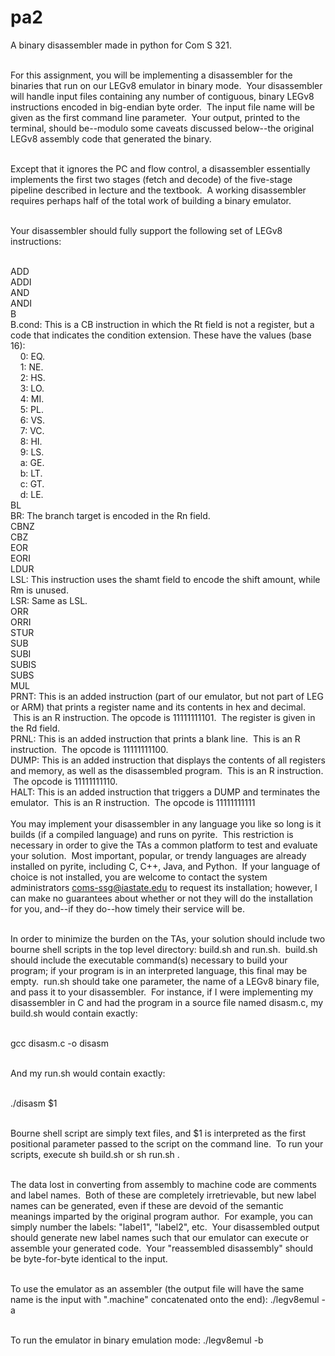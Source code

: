 # pa2
A binary disassembler made in python for Com S 321. <br><br>

For this assignment, you will be implementing a disassembler for the binaries that run on our LEGv8 emulator in binary mode.  Your disassembler will handle input files containing any number of contiguous, binary LEGv8 instructions encoded in big-endian byte order.  The input file name will be given as the first command line parameter.  Your output, printed to the terminal, should be--modulo some caveats discussed below--the original LEGv8 assembly code that generated the binary. <br><br>

Except that it ignores the PC and flow control, a disassembler essentially implements the first two stages (fetch and decode) of the five-stage pipeline described in lecture and the textbook.  A working disassembler requires perhaps half of the total work of building a binary emulator. <br><br>

Your disassembler should fully support the following set of LEGv8 instructions: <br><br>

ADD <br>
ADDI <br>
AND <br>
ANDI <br>
B <br>
B.cond: This is a CB instruction in which the Rt field is not a register, but a code that indicates the condition extension. These have the values (base 16): <br>
&nbsp;&nbsp;&nbsp;&nbsp;0: EQ. <br>
&nbsp;&nbsp;&nbsp;&nbsp;1: NE. <br>
&nbsp;&nbsp;&nbsp;&nbsp;2: HS. <br>
&nbsp;&nbsp;&nbsp;&nbsp;3: LO. <br>
&nbsp;&nbsp;&nbsp;&nbsp;4: MI. <br>
&nbsp;&nbsp;&nbsp;&nbsp;5: PL. <br>
&nbsp;&nbsp;&nbsp;&nbsp;6: VS. <br>
&nbsp;&nbsp;&nbsp;&nbsp;7: VC. <br>
&nbsp;&nbsp;&nbsp;&nbsp;8: HI. <br>
&nbsp;&nbsp;&nbsp;&nbsp;9: LS. <br>
&nbsp;&nbsp;&nbsp;&nbsp;a: GE. <br>
&nbsp;&nbsp;&nbsp;&nbsp;b: LT. <br>
&nbsp;&nbsp;&nbsp;&nbsp;c: GT. <br>
&nbsp;&nbsp;&nbsp;&nbsp;d: LE. <br>
BL <br> 
BR: The branch target is encoded in the Rn field. <br>
CBNZ <br>
CBZ <br>
EOR <br>
EORI <br>
LDUR <br>
LSL: This instruction uses the shamt field to encode the shift amount, while Rm is unused. <br>
LSR: Same as LSL. <br>
ORR <br>
ORRI <br>
STUR <br>
SUB <br>
SUBI <br>
SUBIS <br>
SUBS <br>
MUL <br>
PRNT: This is an added instruction (part of our emulator, but not part of LEG or ARM) that prints a register name and its contents in hex and decimal.  This is an R instruction.   The opcode is 11111111101.  The register is given in the Rd field. <br>
PRNL: This is an added instruction that prints a blank line.  This is an R instruction.  The opcode is 11111111100. <br>
DUMP: This is an added instruction that displays the contents of all registers and memory, as well as the disassembled program.  This is an R instruction.  The opcode is 11111111110. <br>
HALT: This is an added instruction that triggers a DUMP and terminates the emulator.  This is an R instruction.  The opcode is 11111111111 <br><br>
You may implement your disassembler in any language you like so long is it builds (if a compiled language) and runs on pyrite.  This restriction is necessary in order to give the TAs a common platform to test and evaluate your solution.  Most important, popular, or trendy languages are already installed on pyrite, including C, C++, Java, and Python.  If your language of choice is not installed, you are welcome to contact the system administrators <coms-ssg@iastate.edu> to request its installation; however, I can make no guarantees about whether or not they will do the installation for you, and--if they do--how timely their service will be. <br><br>

In order to minimize the burden on the TAs, your solution should include two bourne shell scripts in the top level directory: build.sh and run.sh.  build.sh should include the executable command(s) necessary to build your program; if your program is in an interpreted language, this final may be empty.  run.sh should take one parameter, the name of a LEGv8 binary file, and pass it to your disassembler.  For instance, if I were implementing my disassembler in C and had the program in a source file named disasm.c, my build.sh would contain exactly: <br><br>

gcc disasm.c -o disasm <br><br>

And my run.sh would contain exactly: <br><br>

./disasm $1 <br><br>

Bourne shell script are simply text files, and $1 is interpreted as the first positional parameter passed to the script on the command line.  To run your scripts, execute sh build.sh or sh run.sh <legv8 assembly file>. <br><br>

The data lost in converting from assembly to machine code are comments and label names.  Both of these are completely irretrievable, but new label names can be generated, even if these are devoid of the semantic meanings imparted by the original program author.  For example, you can simply number the labels: "label1", "label2", etc.  Your disassembled output should generate new label names such that our emulator can execute or assemble your generated code.  Your "reassembled disassembly" should be byte-for-byte identical to the input. <br><br>

To use the emulator as an assembler (the output file will have the same name is the input with ".machine" concatenated onto the end): ./legv8emul <legv8 assembly file> -a <br><br>

To run the emulator in binary emulation mode: ./legv8emul <legv8 binary file> -b
